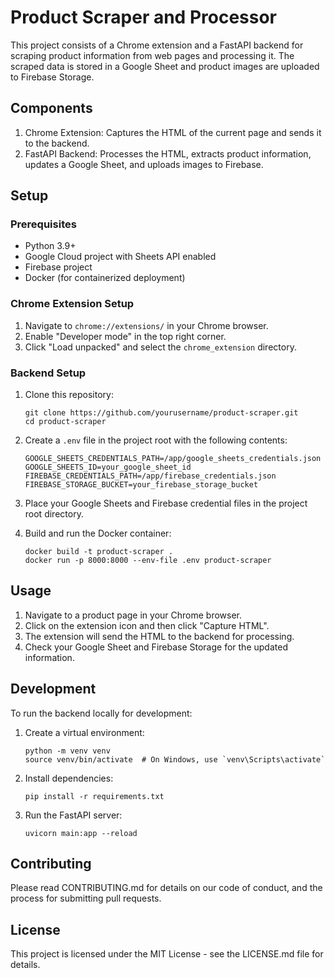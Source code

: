 # Product Scraper and Processor

This project consists of a Chrome extension and a FastAPI backend for scraping product information from web pages and processing it. The scraped data is stored in a Google Sheet and product images are uploaded to Firebase Storage.

## Components

1. Chrome Extension: Captures the HTML of the current page and sends it to the backend.
2. FastAPI Backend: Processes the HTML, extracts product information, updates a Google Sheet, and uploads images to Firebase.

## Setup

### Prerequisites

- Python 3.9+
- Google Cloud project with Sheets API enabled
- Firebase project
- Docker (for containerized deployment)

### Chrome Extension Setup

1. Navigate to `chrome://extensions/` in your Chrome browser.
2. Enable "Developer mode" in the top right corner.
3. Click "Load unpacked" and select the `chrome_extension` directory.

### Backend Setup

1. Clone this repository:

   ```
   git clone https://github.com/yourusername/product-scraper.git
   cd product-scraper
   ```

2. Create a `.env` file in the project root with the following contents:

   ```
   GOOGLE_SHEETS_CREDENTIALS_PATH=/app/google_sheets_credentials.json
   GOOGLE_SHEETS_ID=your_google_sheet_id
   FIREBASE_CREDENTIALS_PATH=/app/firebase_credentials.json
   FIREBASE_STORAGE_BUCKET=your_firebase_storage_bucket
   ```

3. Place your Google Sheets and Firebase credential files in the project root directory.

4. Build and run the Docker container:

   ```
   docker build -t product-scraper .
   docker run -p 8000:8000 --env-file .env product-scraper
   ```

## Usage

1. Navigate to a product page in your Chrome browser.
2. Click on the extension icon and then click "Capture HTML".
3. The extension will send the HTML to the backend for processing.
4. Check your Google Sheet and Firebase Storage for the updated information.

## Development

To run the backend locally for development:

1. Create a virtual environment:

   ```
   python -m venv venv
   source venv/bin/activate  # On Windows, use `venv\Scripts\activate`
   ```

2. Install dependencies:

   ```
   pip install -r requirements.txt
   ```

3. Run the FastAPI server:

   ```
   uvicorn main:app --reload
   ```

## Contributing

Please read CONTRIBUTING.md for details on our code of conduct, and the process for submitting pull requests.

## License

This project is licensed under the MIT License - see the LICENSE.md file for details.
